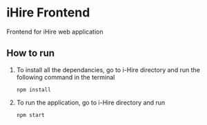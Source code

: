 # iHire Frontend
Frontend for iHire web application

## How to run
1. To install all the dependancies, go to i-Hire directory and run the following command in the terminal  
    ```shell
    npm install
    ```
2. To run the application, go to i-Hire directory and run  
    ```shell
    npm start
    ```  


